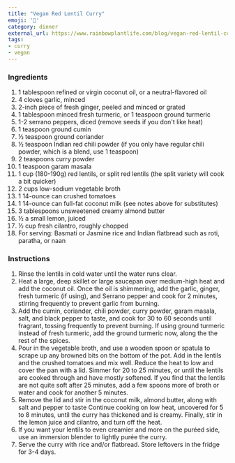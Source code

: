 ```yaml
---
title: "Vegan Red Lentil Curry"
emoji: '🍛'
category: dinner
external_url: https://www.rainbowplantlife.com/blog/vegan-red-lentil-curry
tags:
- curry
- vegan
---
```


### Ingredients

1. 1 tablespoon refined or virgin coconut oil, or a neutral-flavored oil
2. 4 cloves garlic, minced
3. 2-inch piece of fresh ginger, peeled and minced or grated
4. 1 tablespoon minced fresh turmeric, or 1 teaspoon ground turmeric
5. 1-2 serrano peppers, diced (remove seeds if you don't like heat)
6. 1 teaspoon ground cumin
7. ½ teaspoon ground coriander
8. ½ teaspoon Indian red chili powder (if you only have regular chili powder, which is a blend, use 1 teaspoon)
9. 2 teaspoons curry powder
10. 1 teaspoon garam masala
11. 1 cup (180-190g) red lentils, or split red lentils (the split variety will cook a bit quicker)
12. 2 cups low-sodium vegetable broth
13. 1 14-ounce can crushed tomatoes
14. 1 14-ounce can full-fat coconut milk (see notes above for substitutes)
15. 3 tablespoons unsweetened creamy almond butter
16. ½ a small lemon, juiced
17. ½ cup fresh cilantro, roughly chopped
18. For serving: Basmati or Jasmine rice and Indian flatbread such as roti, paratha, or naan

### Instructions

1. Rinse the lentils in cold water until the water runs clear.
2. Heat a large, deep skillet or large saucepan over medium-high heat and add the coconut oil. Once the oil is shimmering, add the garlic, ginger, fresh turmeric (if using), and Serrano pepper and cook for 2 minutes, stirring frequently to prevent garlic from burning.
3. Add the cumin, coriander, chili powder, curry powder, garam masala, salt, and black pepper to taste, and cook for 30 to 60 seconds until fragrant, tossing frequently to prevent burning. If using ground turmeric instead of fresh turmeric, add the ground turmeric now, along the the rest of the spices.
4. Pour in the vegetable broth, and use a wooden spoon or spatula to scrape up any browned bits on the bottom of the pot. Add in the lentils and the crushed tomatoes and mix well. Reduce the heat to low and cover the pan with a lid. Simmer for 20 to 25 minutes, or until the lentils are cooked through and have mostly softened. If you find that the lentils are not quite soft after 25 minutes, add a few spoons more of broth or water and cook for another 5 minutes.
5. Remove the lid and stir in the coconut milk, almond butter, along with salt and pepper to taste Continue cooking on low heat, uncovered for 5 to 8 minutes, until the curry has thickened and is creamy. Finally, stir in the lemon juice and cilantro, and turn off the heat.
6. If you want your lentils to even creamier and more on the puréed side, use an immersion blender to lightly purée the curry.
7. Serve the curry with rice and/or flatbread. Store leftovers in the fridge for 3-4 days.
